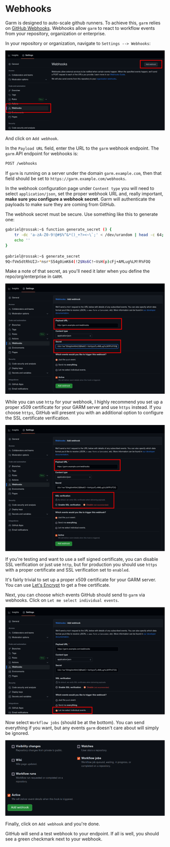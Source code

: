 # Webhooks

Garm is designed to auto-scale github runners. To achieve this, ```garm``` relies on [GitHub Webhooks](https://docs.github.com/en/developers/webhooks-and-events/webhooks/about-webhooks). Webhooks allow ```garm``` to react to workflow events from your repository, organization or enterprise.

In your repository or organization, navigate to ```Settings --> Webhooks```:

![webhooks](images/webhooks.png)

And click on ```Add webhook```.

In the ```Payload URL``` field, enter the URL to the ```garm``` webhook endpoint. The ```garm``` API endpoint for webhooks is:

  ```txt
  POST /webhooks
  ```

If ```garm``` is running on a server under the domain ```garm.example.com```, then that field should be set to ```https://garm.example.com/webhooks```.

In the webhook configuration page under ```Content type``` you will need to select ```application/json```, set the proper webhook URL and, really important, **make sure you configure a webhook secret**. Garm will authenticate the payloads to make sure they are coming from GitHub.

The webhook secret must be secure. Use something like this to generate one:

  ```bash
  gabriel@rossak:~$ function generate_secret () {
      tr -dc 'a-zA-Z0-9!@#$%^&*()_+?><~\`;' < /dev/urandom | head -c 64;
      echo ''
  }

  gabriel@rossak:~$ generate_secret
  9Q<fVm5dtRhUIJ>*nsr*S54g0imK64(!2$Ns6C!~VsH(p)cFj+AMLug%LM!R%FOQ
  ```

Make a note of that secret, as you'll need it later when you define the repo/org/enterprise in ```GARM```.

![webhook](images/input_url.png)

While you can use `http` for your webhook, I highly recommend you set up a proper x509 certificate for your GARM server and use `https` instead. If you choose `https`, GitHub will present you with an additional option to configure the SSL certificate verification.

![ssl](images/tls_config.png)

If you're testing and want to use a self signed certificate, you can disable SSL verification or just use `http`, but for production you should use `https` with a proper certificate and SSL verification set to `enabled`.

It's fairly trivial to set up a proper x509 certificate for your GARM server. You can use [Let's Encrypt](https://letsencrypt.org/) to get a free certificate.


Next, you can choose which events GitHub should send to ```garm``` via webhooks. Click on ```Let me select individual events```.

![events](images/select_events.png)

Now select ```Workflow jobs``` (should be at the bottom). You can send everything if you want, but any events ```garm``` doesn't care about will simply be ignored.

![workflow](images/jobs.png)

Finally, click on ```Add webhook``` and you're done.

GitHub will send a test webhook to your endpoint. If all is well, you should see a green checkmark next to your webhook. 